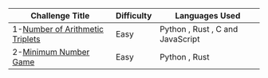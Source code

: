 | Challenge Title                                                                                 | Difficulty | Languages Used                   |
| ----------------------------------------------------------------------------------------------- | ---------- | -------------------------------- |
| 1-[Number of Arithmetic Triplets](https://leetcode.com/problems/number-of-arithmetic-triplets/) | Easy       | Python , Rust , C and JavaScript |
|2-[Minimum Number Game](https://leetcode.com/problems/minimum-number-game/)|Easy|Python , Rust|

